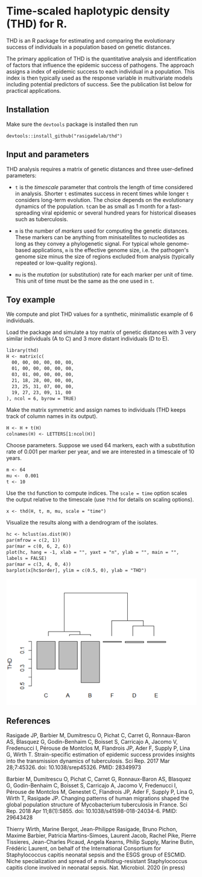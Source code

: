 Time-scaled haplotypic density (THD) for R.
===========================================

THD is an R package for estimating and comparing the evolutionary
success of individuals in a population based on genetic distances.

The primary application of THD is the quantitative analysis and
identification of factors that influence the epidemic success of
pathogens. The approach assigns a index of epidemic success to each
individual in a population. This index is then typically used as the
response variable in multivariate models including potential predictors
of success. See the publication list below for practical applications.

Installation
------------

Make sure the `devtools` package is installed then run

    devtools::install_github("rasigadelab/thd")

Input and parameters
--------------------

THD analysis requires a matrix of genetic distances and three
user-defined parameters:

-   `t` is the *timescale* parameter that controls the length of time
    considered in analysis. Shorter `t` estimates success in recent
    times while longer `t` considers long-term evolution. The choice
    depends on the evolutionary dynamics of the population. `t`can be as
    small as 1 month for a fast-spreading viral epidemic or several
    hundred years for historical diseases such as tuberculosis.

-   `m` is the number of *markers* used for computing the genetic
    distances. These markers can be anything from minisatellites to
    nucleotides as long as they convey a phylogenetic signal. For
    typical whole genome-based applications, `m` is the effective genome
    size, i.e. the pathogen's genome size minus the size of regions
    excluded from analysis (typically repeated or low-quality regions).

-   `mu` is the *mutation* (or substitution) rate for each marker per
    unit of time. This unit of time must be the same as the one used in
    `t`.

Toy example
-----------

We compute and plot THD values for a synthetic, minimalistic example of
6 individuals.

Load the package and simulate a toy matrix of genetic distances with 3
very similar individuals (A to C) and 3 more distant individuals (D to
E).

    library(thd)
    H <- matrix(c(
      00, 00, 00, 00, 00, 00,
      01, 00, 00, 00, 00, 00,
      03, 01, 00, 00, 00, 00,
      21, 18, 28, 00, 00, 00,
      23, 25, 31, 07, 00, 00,
      19, 27, 23, 09, 11, 00
    ), ncol = 6, byrow = TRUE)

Make the matrix symmetric and assign names to individuals (THD keeps
track of column names in its output).

    H <- H + t(H)
    colnames(H) <- LETTERS[1:ncol(H)]

Choose parameters. Suppose we used 64 markers, each with a substitution
rate of 0.001 per marker per year, and we are interested in a timescale
of 10 years.

    m <- 64
    mu <-  0.001
    t <- 10

Use the `thd` function to compute indices. The `scale = time` option
scales the output relative to the timescale (use `?thd` for details on
scaling options).

    x <- thd(H, t, m, mu, scale = "time")

Visualize the results along with a dendrogram of the isolates.

    hc <- hclust(as.dist(H))
    par(mfrow = c(2, 1))
    par(mar = c(0, 6, 2, 6))
    plot(hc, hang = -1, xlab = "", yaxt = "n", ylab = "", main = "", labels = FALSE)
    par(mar = c(3, 4, 0, 4))
    barplot(x[hc$order], ylim = c(0.5, 0), ylab = "THD")

<img src="README_files/figure-markdown_strict/unnamed-chunk-6-1.png" style="display: block; margin: auto;" />

References
----------

Rasigade JP, Barbier M, Dumitrescu O, Pichat C, Carret G, Ronnaux-Baron
AS, Blasquez G, Godin-Benhaim C, Boisset S, Carricajo A, Jacomo V,
Fredenucci I, Pérouse de Montclos M, Flandrois JP, Ader F, Supply P,
Lina G, Wirth T. Strain-specific estimation of epidemic success provides
insights into the transmission dynamics of tuberculosis. Sci Rep. 2017
Mar 28;7:45326. doi: 10.1038/srep45326. PMID: 28349973

Barbier M, Dumitrescu O, Pichat C, Carret G, Ronnaux-Baron AS, Blasquez
G, Godin-Benhaim C, Boisset S, Carricajo A, Jacomo V, Fredenucci I,
Pérouse de Montclos M, Genestet C, Flandrois JP, Ader F, Supply P, Lina
G, Wirth T, Rasigade JP. Changing patterns of human migrations shaped
the global population structure of Mycobacterium tuberculosis in France.
Sci Rep. 2018 Apr 11;8(1):5855. doi: 10.1038/s41598-018-24034-6. PMID:
29643428

Thierry Wirth, Marine Bergot, Jean-Philippe Rasigade, Bruno Pichon,
Maxime Barbier, Patricia Martins-Simoes, Laurent Jacob, Rachel Pike,
Pierre Tissieres, Jean-Charles Picaud, Angela Kearns, Philip Supply,
Marine Butin, Frédéric Laurent, on behalf of the International
Consortium for Staphylococcus capitis neonatal sepsis and the ESGS group
of ESCMID. Niche specialization and spread of a multidrug-resistant
Staphylococcus capitis clone involved in neonatal sepsis. Nat.
Microbiol. 2020 (in press)
